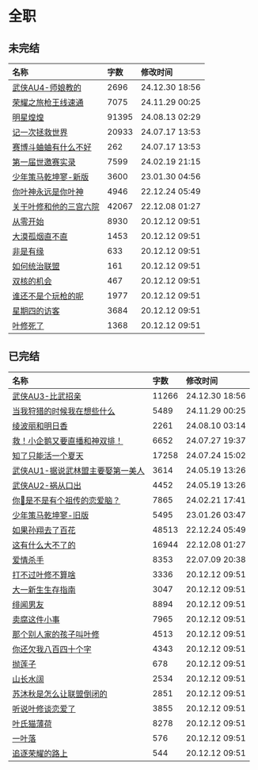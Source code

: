 # 全职

## 未完结

|名称|字数|修改时间|
|:-|:-|:-|
|[武侠AU4-师娘教的](武侠AU4-师娘教的.md)|2696|24.12.30 18:56|
|[荣耀之旅枪王线速通](荣耀之旅枪王线速通.md)|7075|24.11.29 00:25|
|[明星煌煌](明星煌煌.md)|91395|24.08.13 02:29|
|[记一次拯救世界](记一次拯救世界.md)|20933|24.07.17 13:53|
|[赛博斗蛐蛐有什么不好](赛博斗蛐蛐有什么不好.md)|262|24.07.17 13:53|
|[第一届世邀赛实录](第一届世邀赛实录.md)|7599|24.02.19 21:15|
|[少年策马乾坤寥-新版](少年策马乾坤寥-新版.md)|3600|23.01.30 04:56|
|[你叶神永远是你叶神](你叶神永远是你叶神.md)|4946|22.12.24 05:49|
|[关于叶修和他的三宫六院](关于叶修和他的三宫六院.md)|42067|22.12.08 01:27|
|[从零开始](从零开始.md)|8930|20.12.12 09:51|
|[大漠孤烟直不直](大漠孤烟直不直.md)|1453|20.12.12 09:51|
|[非是有缘](非是有缘.md)|633|20.12.12 09:51|
|[如何统治联盟](如何统治联盟.md)|161|20.12.12 09:51|
|[双核的机会](双核的机会.md)|467|20.12.12 09:51|
|[谁还不是个玩枪的呢](谁还不是个玩枪的呢.md)|1977|20.12.12 09:51|
|[星期四的访客](星期四的访客.md)|3684|20.12.12 09:51|
|[叶修死了](叶修死了.md)|1368|20.12.12 09:51|

## 已完结

|名称|字数|修改时间|
|:-|:-|:-|
|[武侠AU3-比武招亲](武侠AU3-比武招亲.md)|11266|24.12.30 18:56|
|[当我狩猎的时候我在想些什么](当我狩猎的时候我在想些什么.md)|5489|24.11.29 00:25|
|[绫波丽和明日香](绫波丽和明日香.md)|2261|24.08.10 03:14|
|[救！小企鹅又要直播和神双排！](救！小企鹅又要直播和神双排！.md)|6652|24.07.27 19:37|
|[知了只能活一个夏天](知了只能活一个夏天.md)|17258|24.07.24 15:02|
|[武侠AU1-据说武林盟主要娶第一美人](武侠AU1-据说武林盟主要娶第一美人.md)|3614|24.05.19 13:26|
|[武侠AU2-祸从口出](武侠AU2-祸从口出.md)|4452|24.05.19 13:26|
|[你🐧是不是有个祖传的恋爱脑？](你🐧是不是有个祖传的恋爱脑？.md)|7865|24.02.21 17:41|
|[少年策马乾坤寥-旧版](少年策马乾坤寥-旧版.md)|5495|23.01.26 03:47|
|[如果孙翔去了百花](如果孙翔去了百花.md)|48513|22.12.24 05:49|
|[这有什么大不了的](这有什么大不了的.md)|16944|22.12.08 01:27|
|[爱情杀手](爱情杀手.md)|8353|22.07.09 20:38|
|[打不过叶修不算啥](打不过叶修不算啥.md)|3336|20.12.12 09:51|
|[大一新生生存指南](大一新生生存指南.md)|3047|20.12.12 09:51|
|[绯闻男友](绯闻男友.md)|8894|20.12.12 09:51|
|[卖腐这件小事](卖腐这件小事.md)|7965|20.12.12 09:51|
|[那个别人家的孩子叫叶修](那个别人家的孩子叫叶修.md)|4513|20.12.12 09:51|
|[你还欠我八百四十个字](你还欠我八百四十个字.md)|4343|20.12.12 09:51|
|[抛莲子](抛莲子.md)|678|20.12.12 09:51|
|[山长水阔](山长水阔.md)|2534|20.12.12 09:51|
|[苏沐秋是怎么让联盟倒闭的](苏沐秋是怎么让联盟倒闭的.md)|2851|20.12.12 09:51|
|[听说叶修谈恋爱了](听说叶修谈恋爱了.md)|3855|20.12.12 09:51|
|[叶氏猫薄荷](叶氏猫薄荷.md)|8278|20.12.12 09:51|
|[一叶落](一叶落.md)|576|20.12.12 09:51|
|[追逐荣耀的路上](追逐荣耀的路上.md)|544|20.12.12 09:51|
